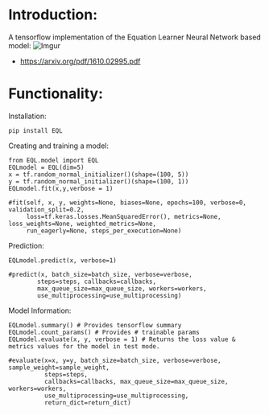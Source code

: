# Introduction:

A tensorflow implementation of the Equation Learner Neural Network based model:
![Imgur](https://i.imgur.com/L77pz3d.png)
- https://arxiv.org/pdf/1610.02995.pdf

# Functionality:
Installation:

    pip install EQL
    
Creating and training a model:

    from EQL.model import EQL
    EQLmodel = EQL(dim=5)
    x = tf.random_normal_initializer()(shape=(100, 5))
    y = tf.random_normal_initializer()(shape=(100, 1))
    EQLmodel.fit(x,y,verbose = 1)
    
    #fit(self, x, y, weights=None, biases=None, epochs=100, verbose=0, validation_split=0.2,
         loss=tf.keras.losses.MeanSquaredError(), metrics=None, loss_weights=None, weighted_metrics=None,
         run_eagerly=None, steps_per_execution=None)
Prediction:
    
    EQLmodel.predict(x, verbose=1)
    
    #predict(x, batch_size=batch_size, verbose=verbose, 
            steps=steps, callbacks=callbacks,
            max_queue_size=max_queue_size, workers=workers,
            use_multiprocessing=use_multiprocessing)
Model Information:

    EQLmodel.summary() # Provides tensorflow summary
    EQLmodel.count_params() # Provides # trainable params
    EQLmodel.evaluate(x, y, verbose = 1) # Returns the loss value & metrics values for the model in test mode.
    
    #evaluate(x=x, y=y, batch_size=batch_size, verbose=verbose, sample_weight=sample_weight,
              steps=steps,
              callbacks=callbacks, max_queue_size=max_queue_size, workers=workers,
              use_multiprocessing=use_multiprocessing,
              return_dict=return_dict)